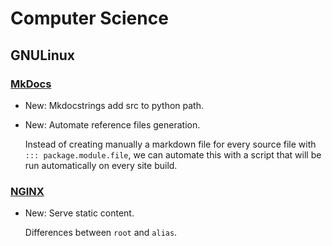 # Computer Science

## GNULinux

### [MkDocs](mkdocs.md)

* New: Mkdocstrings add src to python path.
* New: Automate reference files generation.

    Instead of creating manually a markdown file for every source file with
    `::: package.module.file`, we can automate this with a script that will be
    run automatically on every site build.
    

### [NGINX](nginx.md)

* New: Serve static content.

    Differences between `root` and `alias`.
